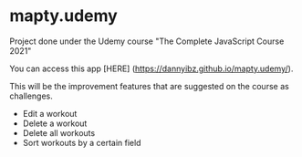 # mapty.udemy
Project done under the Udemy course "The Complete JavaScript Course 2021"

You can access this app [HERE] (https://dannyibz.github.io/mapty.udemy/).

This will be the improvement features that are suggested on the course as challenges.

+ Edit a workout
+ Delete a workout
+ Delete all workouts
+ Sort workouts by a certain field
